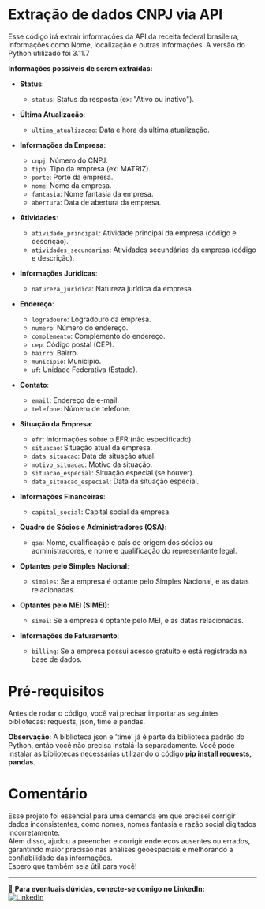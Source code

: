 # Extração de dados CNPJ via API
Esse código irá extrair informações da API da receita federal brasileira, informações como Nome, localização e outras informações.
A versão do Python utilizado foi 3.11.7

**Informações possíveis de serem extraídas:**

- **Status**:
  - `status`: Status da resposta (ex: "Ativo ou inativo").

- **Última Atualização**:
  - `ultima_atualizacao`: Data e hora da última atualização.

- **Informações da Empresa**:
  - `cnpj`: Número do CNPJ.
  - `tipo`: Tipo da empresa (ex: MATRIZ).
  - `porte`: Porte da empresa.
  - `nome`: Nome da empresa.
  - `fantasia`: Nome fantasia da empresa.
  - `abertura`: Data de abertura da empresa.

- **Atividades**:
  - `atividade_principal`: Atividade principal da empresa (código e descrição).
  - `atividades_secundarias`: Atividades secundárias da empresa (código e descrição).

- **Informações Jurídicas**:
  - `natureza_juridica`: Natureza jurídica da empresa.

- **Endereço**:
  - `logradouro`: Logradouro da empresa.
  - `numero`: Número do endereço.
  - `complemento`: Complemento do endereço.
  - `cep`: Código postal (CEP).
  - `bairro`: Bairro.
  - `municipio`: Município.
  - `uf`: Unidade Federativa (Estado).

- **Contato**:
  - `email`: Endereço de e-mail.
  - `telefone`: Número de telefone.

- **Situação da Empresa**:
  - `efr`: Informações sobre o EFR (não especificado).
  - `situacao`: Situação atual da empresa.
  - `data_situacao`: Data da situação atual.
  - `motivo_situacao`: Motivo da situação.
  - `situacao_especial`: Situação especial (se houver).
  - `data_situacao_especial`: Data da situação especial.

- **Informações Financeiras**:
  - `capital_social`: Capital social da empresa.

- **Quadro de Sócios e Administradores (QSA)**:
  - `qsa`: Nome, qualificação e país de origem dos sócios ou administradores, e nome e qualificação do representante legal.

- **Optantes pelo Simples Nacional**:
  - `simples`: Se a empresa é optante pelo Simples Nacional, e as datas relacionadas.

- **Optantes pelo MEI (SIMEI)**:
  - `simei`: Se a empresa é optante pelo MEI, e as datas relacionadas.

- **Informações de Faturamento**:
  - `billing`: Se a empresa possui acesso gratuito e está registrada na base de dados.

# Pré-requisitos
Antes de rodar o código, você vai precisar importar as seguintes bibliotecas: requests, json, time e pandas.

**Observação**: A biblioteca json e 'time' já é parte da biblioteca padrão do Python, então você não precisa instalá-la separadamente. Você pode instalar as bibliotecas necessárias utilizando o código **pip install requests, pandas**.

# Comentário
Esse projeto foi essencial para uma demanda em que precisei corrigir dados inconsistentes, como nomes, nomes fantasia e razão social digitados incorretamente.  
Além disso, ajudou a preencher e corrigir endereços ausentes ou errados, garantindo maior precisão nas análises geoespaciais e melhorando a confiabilidade das informações.  
Espero que também seja útil para você!

---

📌 **Para eventuais dúvidas, conecte-se comigo no LinkedIn:**  
[![LinkedIn](https://img.shields.io/badge/LinkedIn-0077B5?style=for-the-badge&logo=linkedin&logoColor=white)](https://www.linkedin.com/in/samuel-alves-ribeiro-017960246/)

